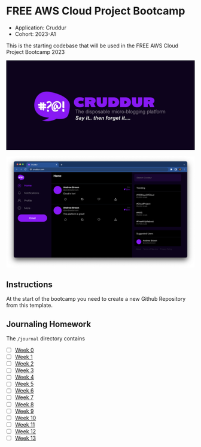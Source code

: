 # FREE AWS Cloud Project Bootcamp

- Application: Cruddur
- Cohort: 2023-A1

This is the starting codebase that will be used in the FREE AWS Cloud Project Bootcamp 2023

![Cruddur Graphic](_docs/assets/cruddur-banner.jpg)

![Cruddur Screenshot](_docs/assets/cruddur-screenshot.png)

## Instructions

At the start of the bootcamp you need to create a new Github Repository from this template.

## Journaling Homework

The `/journal` directory contains

- [ ] [Week 0](journal/week0.md)
- [ ] [Week 1](journal/week01.md)
- [ ] [Week 2](journal/week02.md)
- [ ] [Week 3](journal/week03.md)
- [ ] [Week 4](journal/week04.md)
- [ ] [Week 5](journal/week05.md)
- [ ] [Week 6](journal/week06.md)
- [ ] [Week 7](journal/week07.md)
- [ ] [Week 8](journal/week08.md)
- [ ] [Week 9](journal/week09.md)
- [ ] [Week 10](journal/week10.md)
- [ ] [Week 11](journal/week11.md)
- [ ] [Week 12](journal/week12.md)
- [ ] [Week 13](journal/week13.md)
